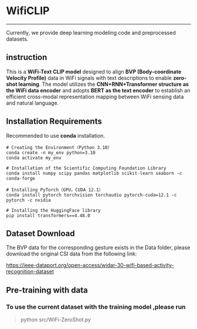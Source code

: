 # WifiCLIP

---
Currently, we provide deep learning modeling code and preprocessed datasets.

## instruction 

This is a **WiFi-Text CLIP model** designed to align **BVP (Body-coordinate Velocity Profile)** data in WiFi signals
with text descriptions to enable **zero-shot learning**. The model utilizes the **CNN+RNN+Transformer structure as the WiFi data encoder** and
adopts **BERT as the text encoder** to establish an efficient cross-modal representation mapping between WiFi sensing data and natural language.

## Installation Requirements

Recommended to use **conda** installation.

    # Creating the Environment（Python 3.10）
    conda create -n my_env python=3.10
    conda activate my_env
    
    # Installation of the Scientific Computing Foundation Library
    conda install numpy scipy pandas matplotlib scikit-learn seaborn -c conda-forge
    
    # Installing PyTorch（GPU，CUDA 12.1）
    conda install pytorch torchvision torchaudio pytorch-cuda=12.1 -c pytorch -c nvidia
    
    # Installing the HuggingFace library
    pip install transformers==4.48.0

## Dataset Download

The BVP data for the corresponding gesture exists in the Data folder, please download the original CSI data from the following link:

<https://ieee-dataport.org/open-access/widar-30-wifi-based-activity-recognition-dataset>

## Pre-training with data

### To use the current dataset with the training model ,please run

> python src/WiFi-ZeroShot.py





